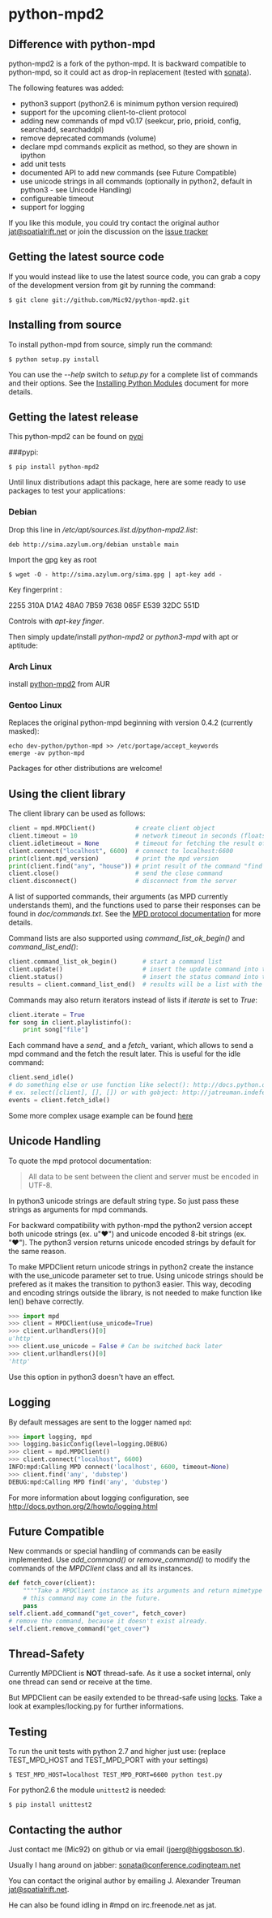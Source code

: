 python-mpd2
===========

Difference with python-mpd
--------------------------

python-mpd2 is a fork of the python-mpd.
It is backward compatible to python-mpd, so it could act as drop-in replacement
(tested with [sonata](http://sonata.berlios.de/)).

The following features was added:

 - python3 support (python2.6 is minimum python version required)
 - support for the upcoming client-to-client protocol
 - adding new commands of mpd v0.17 (seekcur, prio, prioid, config, searchadd,
   searchaddpl)
 - remove deprecated commands (volume)
 - declare mpd commands explicit as method, so they are shown in ipython
 - add unit tests
 - documented API to add new commands (see Future Compatible)
 - use unicode strings in all commands (optionally in python2, default in python3 - see Unicode Handling)
 - configureable timeout
 - support for logging

If you like this module, you could try contact the original author <jat@spatialrift.net> or
join the discussion on the [issue tracker](http://jatreuman.indefero.net/p/python-mpd/issues/7/)

Getting the latest source code
------------------------------

If you would instead like to use the latest source code, you can grab a copy
of the development version from git by running the command:

    $ git clone git://github.com/Mic92/python-mpd2.git


Installing from source
----------------------

To install python-mpd from source, simply run the command:

    $ python setup.py install

You can use the *--help* switch to *setup.py* for a complete list of commands
and their options.  See the [Installing Python Modules](http://docs.python.org/inst/inst.html) document for more details.

Getting the latest release
--------------------------

This python-mpd2 can be found on [pypi](http://pypi.python.org/pypi?:action=display&name=python-mpd2)

###pypi:

    $ pip install python-mpd2


Until linux distributions adapt this package, here are some ready to use packages to test your applications:

### Debian

Drop this line in */etc/apt/sources.list.d/python-mpd2.list*:

    deb http://sima.azylum.org/debian unstable main

Import the gpg key as root

    $ wget -O - http://sima.azylum.org/sima.gpg | apt-key add -

Key fingerprint :

2255 310A D1A2 48A0 7B59  7638 065F E539 32DC 551D

Controls with *apt-key finger*.

Then simply update/install *python-mpd2* or *python3-mpd* with apt or aptitude:

### Arch Linux

install [python-mpd2](http://aur.archlinux.org/packages.php?ID=59276) from AUR

### Gentoo Linux

Replaces the original python-mpd beginning with version 0.4.2 (currently masked):

    echo dev-python/python-mpd >> /etc/portage/accept_keywords
    emerge -av python-mpd


Packages for other distributions are welcome!


Using the client library
------------------------

The client library can be used as follows:

```python
client = mpd.MPDClient()           # create client object
client.timeout = 10                # network timeout in seconds (floats allowed), default: None
client.idletimeout = None          # timeout for fetching the result of the idle command is handled seperat, default: None
client.connect("localhost", 6600)  # connect to localhost:6600
print(client.mpd_version)          # print the mpd version
print(client.find("any", "house")) # print result of the command "find any house"
client.close()                     # send the close command
client.disconnect()                # disconnect from the server
```

A list of supported commands, their arguments (as MPD currently understands
them), and the functions used to parse their responses can be found in
*doc/commands.txt*.  See the [MPD protocol documentation](http://www.musicpd.org/doc/protocol/) for more details.

Command lists are also supported using *command_list_ok_begin()* and
*command_list_end()*:

```python
client.command_list_ok_begin()       # start a command list
client.update()                      # insert the update command into the list
client.status()                      # insert the status command into the list
results = client.command_list_end()  # results will be a list with the results
```

Commands may also return iterators instead of lists if *iterate* is set to
*True*:

```python
client.iterate = True
for song in client.playlistinfo():
    print song["file"]
```

Each command have a *send_* and a *fetch_* variant, which allows to send a
mpd command and the fetch the result later. This is useful for the idle
command:

```python
client.send_idle()
# do something else or use function like select(): http://docs.python.org/howto/sockets.html#non-blocking-sockets
# ex. select([client], [], []) or with gobject: http://jatreuman.indefero.net/p/python-mpd/page/ExampleIdle/
events = client.fetch_idle()
```

Some more complex usage example can be found [here](http://jatreuman.indefero.net/p/python-mpd/doc/)


Unicode Handling
----------------
To quote the mpd protocol documentation:

> All data to be sent between the client and server must be encoded in UTF-8.

In python3 unicode strings are default string type. So just pass these strings as arguments for mpd commands.

For backward compatibility with python-mpd the python2 version accept both unicode strings (ex. u"♥") and unicode encoded 8-bit strings (ex. "♥").
The python3 version returns unicode encoded strings by default for the same reason.

To make MPDClient return unicode strings in python2 create the instance with the use_unicode parameter set to true.
Using unicode strings should be prefered as it makes the transition to python3 easier.
This way, decoding and encoding strings outside the library, is not needed to make function like len() behave correctly.

```python
>>> import mpd
>>> client = MPDClient(use_unicode=True)
>>> client.urlhandlers()[0]
u'http'
>>> client.use_unicode = False # Can be switched back later
>>> client.urlhandlers()[0]
'http'
```

Use this option in python3 doesn't have an effect.

Logging
-------

By default messages are sent to the logger named `mpd`:

```python
>>> import logging, mpd
>>> logging.basicConfig(level=logging.DEBUG)
>>> client = mpd.MPDClient()
>>> client.connect("localhost", 6600)
INFO:mpd:Calling MPD connect('localhost', 6600, timeout=None)
>>> client.find('any', 'dubstep')
DEBUG:mpd:Calling MPD find('any', 'dubstep')
```

For more information about logging configuration, see http://docs.python.org/2/howto/logging.html

Future Compatible
-----------------

New commands or special handling of commands can be easily implemented.
Use *add_command()* or *remove_command()* to modify the commands of the
*MPDClient* class and all its instances.

```python
def fetch_cover(client):
    """"Take a MPDClient instance as its arguments and return mimetype and image"""
    # this command may come in the future.
    pass
self.client.add_command("get_cover", fetch_cover)
# remove the command, because it doesn't exist already.
self.client.remove_command("get_cover")
```

Thread-Safety
------------

Currently MPDClient is **NOT** thread-safe.
As it use a socket internal, only one thread can send or receive at the time.

But MPDClient can be easily extended to be thread-safe using [locks](http://docs.python.org/library/threading.html#lock-objects).
Take a look at examples/locking.py for further informations.

Testing
-------
To run the unit tests with python 2.7 and higher just use:
(replace TEST_MPD_HOST and TEST_MPD_PORT with your settings)

```
$ TEST_MPD_HOST=localhost TEST_MPD_PORT=6600 python test.py
```

For python2.6 the module `unittest2` is needed:

```
$ pip install unittest2
```

Contacting the author
---------------------

Just contact me (Mic92) on github or via email (<joerg@higgsboson.tk>).

Usually I hang around on jabber: sonata@conference.codingteam.net

You can contact the original author by emailing J. Alexander Treuman <jat@spatialrift.net>.

He can also be found idling in #mpd on irc.freenode.net as jat.
